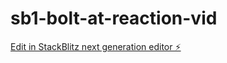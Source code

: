 # sb1-bolt-at-reaction-vid

[Edit in StackBlitz next generation editor ⚡️](https://stackblitz.com/~/github.com/hipanai/sb1-bolt-at-reaction-vid)